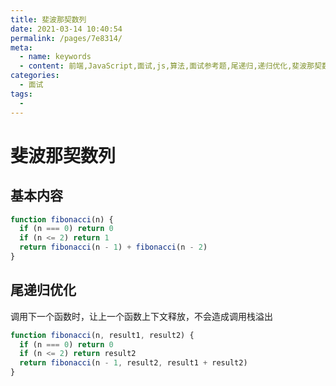 ```yaml
---
title: 斐波那契数列
date: 2021-03-14 10:40:54
permalink: /pages/7e8314/
meta:
  - name: keywords
  - content: 前端,JavaScript,面试,js,算法,面试参考题,尾递归,递归优化,斐波那契数列,递归,斐波那契数列优化
categories:
  - 面试
tags:
  -
---
```


# 斐波那契数列

## 基本内容

```js
function fibonacci(n) {
  if (n === 0) return 0
  if (n <= 2) return 1
  return fibonacci(n - 1) + fibonacci(n - 2)
}
```

## 尾递归优化

调用下一个函数时，让上一个函数上下文释放，不会造成调用栈溢出

```js
function fibonacci(n, result1, result2) {
  if (n === 0) return 0
  if (n <= 2) return result2
  return fibonacci(n - 1, result2, result1 + result2)
}
```
